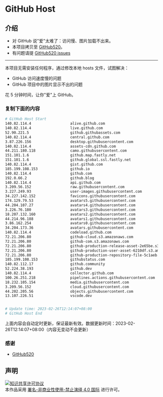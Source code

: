 # GitHub Host
## 介绍
- 对 GitHub 说"爱"太难了：访问慢、图片加载不出来。
- 本项目拷贝至 [GitHub520](https://github.com/521xueweihan/GitHub520)。
- 有问题请提 [GitHub520 issues](https://github.com/521xueweihan/GitHub520/issues/new)

---

本项目无需安装任何程序，通过修改本地 hosts 文件，试图解决：
- GitHub 访问速度慢的问题
- GitHub 项目中的图片显示不出的问题

花 5 分钟时间，让你"爱"上 GitHub。

### 复制下面的内容
```bash
# GitHub Host Start
140.82.114.4                  alive.github.com
140.82.114.4                  live.github.com
52.90.221.5                   github.githubassets.com
140.82.114.4                  central.github.com
3.87.226.156                  desktop.githubusercontent.com
140.82.114.4                  assets-cdn.github.com
44.211.180.118                camo.githubusercontent.com
151.101.1.6                   github.map.fastly.net
151.101.1.6                   github.global.ssl.fastly.net
140.82.114.4                  gist.github.com
185.199.108.153               github.io
140.82.114.4                  github.com
192.0.66.2                    github.blog
140.82.114.4                  api.github.com
3.209.56.152                  raw.githubusercontent.com
3.227.249.93                  user-images.githubusercontent.com
34.227.142.152                favicons.githubusercontent.com
174.129.79.53                 avatars5.githubusercontent.com
44.204.107.27                 avatars4.githubusercontent.com
3.226.76.180                  avatars3.githubusercontent.com
18.207.132.160                avatars2.githubusercontent.com
44.214.96.188                 avatars1.githubusercontent.com
3.86.162.254                  avatars0.githubusercontent.com
34.204.173.36                 avatars.githubusercontent.com
140.82.114.4                  codeload.github.com
72.21.206.80                  github-cloud.s3.amazonaws.com
72.21.206.80                  github-com.s3.amazonaws.com
72.21.206.80                  github-production-release-asset-2e65be.s3.amazonaws.com
72.21.206.80                  github-production-user-asset-6210df.s3.amazonaws.com
72.21.206.80                  github-production-repository-file-5c1aeb.s3.amazonaws.com
185.199.108.153               githubstatus.com
140.82.112.17                 github.community
52.224.38.193                 github.dev
140.82.114.4                  collector.github.com
100.26.251.218                pipelines.actions.githubusercontent.com
18.232.105.154                media.githubusercontent.com
3.209.56.152                  cloud.githubusercontent.com
44.202.205.56                 objects.githubusercontent.com
13.107.226.51                 vscode.dev


# Update time: 2023-02-26T12:14:07+08:00
# GitHub Host End

```
上面内容会自动定时更新，保证最新有效。数据更新时间：2023-02-26T12:14:07+08:00（内容无变动不会更新）

### 感谢

- [GitHub520](https://github.com/521xueweihan/GitHub520)

## 声明
<a rel="license" href="https://creativecommons.org/licenses/by-nc-nd/4.0/deed.zh"><img alt="知识共享许可协议" style="border-width: 0" src="https://licensebuttons.net/l/by-nc-nd/4.0/88x31.png"></a><br>本作品采用 <a rel="license" href="https://creativecommons.org/licenses/by-nc-nd/4.0/deed.zh">署名-非商业性使用-禁止演绎 4.0 国际</a> 进行许可。